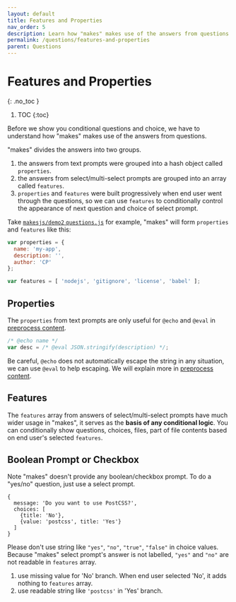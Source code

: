```yaml
---
layout: default
title: Features and Properties
nav_order: 5
description: Learn how "makes" makes use of the answers from questions
permalink: /questions/features-and-properties
parent: Questions
---
```


# Features and Properties
{: .no_toc }

1. TOC
{:toc}

Before we show you conditional questions and choice, we have to understand how "makes" makes use of the answers from questions.

"makes" divides the answers into two groups.
1. the answers from text prompts were grouped into a hash object called `properties`.
2. the answers from select/multi-select prompts are grouped into an array called `features`.
3. `properties` and `features` were built progressively when end user went through the questions, so we can use `features` to conditionally control the appearance of next question and choice of select prompt.

Take [`makesjs/demo2` `questions.js`](https://github.com/makesjs/demo2/blob/master/questions.js) for example, "makes" will form `properties` and `features` like this:

```js
var properties = {
  name: 'my-app',
  description: '',
  author: 'CP'
};

var features = [ 'nodejs', 'gitignore', 'license', 'babel' ];
```

## Properties

The `properties` from text prompts are only useful for `@echo` and `@eval` in [preprocess content](../preprocess-content).

```js
/* @echo name */
var desc = /* @eval JSON.stringify(description) */;
```

Be careful, `@echo` does not automatically escape the string in any situation, we can use `@eval` to help escaping. We will explain more in [preprocess content](../preprocess-content).

## Features

The `features` array from answers of select/multi-select prompts have much wider usage in "makes", it serves as the **basis of any conditional logic**. You can conditionally show questions, choices, files, part of file contents based on end user's selected `features`.

## Boolean Prompt or Checkbox

Note "makes" doesn't provide any boolean/checkbox prompt. To do a "yes/no" question, just use a select prompt.

```
{
  message: 'Do you want to use PostCSS?',
  choices: [
    {title: 'No'},
    {value: 'postcss', title: 'Yes'}
  ]
}
```

Please don't use string like `"yes"`, `"no"`, `"true"`, `"false"` in choice values. Because "makes" select prompt's answer is not labelled, `"yes"` and `"no"` are not readable in `features` array.

1. use missing value for 'No' branch. When end user selected 'No', it adds nothing to `features` array.
2. use readable string like `'postcss'` in 'Yes' branch.

